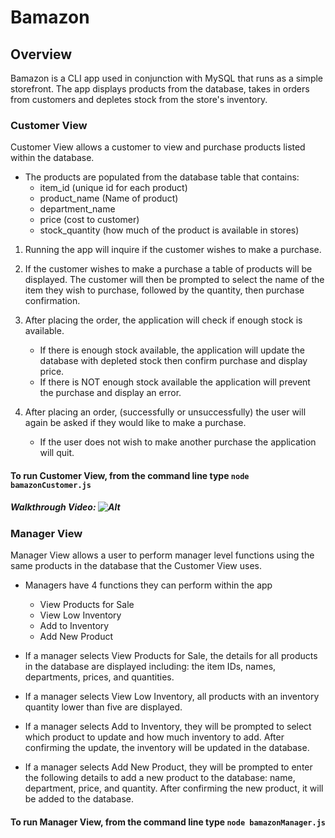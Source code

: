 # Bamazon

## Overview
Bamazon is a CLI app used in conjunction with MySQL that runs as a simple storefront. The app displays products from the database, takes in orders from customers and depletes stock from the store's inventory.

### Customer View
Customer View allows a customer to view and purchase products listed within the database.

*  The products are populated from the database table that contains:
    * item_id (unique id for each product)
    * product_name (Name of product)
    * department_name
    * price (cost to customer)  
    * stock_quantity (how much of the product is available in stores)


1.  Running the app will inquire if the customer wishes to make a purchase.


2.  If the customer wishes to make a purchase a table of products will be displayed. The customer will then be prompted to select the name of the item they wish to purchase, followed by the quantity, then purchase confirmation.


3.  After placing the order, the application will check if enough stock is available.
    * If there is enough stock available, the application will update the database with depleted stock then confirm purchase and display price.
    * If there is NOT enough stock available the application will prevent the purchase and display an error.


4.  After placing an order, (successfully or unsuccessfully) the user will again be asked if they would like to make a purchase.
    * If the user does not wish to make another purchase the application will quit.


#### To run Customer View, from the command line type `node bamazonCustomer.js`

##### Walkthrough Video: ![Alt][1]
[1]: /Bamazon-Walkthrough.gif "Walkthrough Video"





### Manager View
Manager View allows a user to perform manager level functions using the same products in the database that the Customer View uses.

* Managers have 4 functions they can perform within the app
    * View Products for Sale
    * View Low Inventory
    * Add to Inventory
    * Add New Product


* If a manager selects View Products for Sale, the details for all products in the database are displayed including: the item IDs, names, departments, prices, and quantities.
* If a manager selects View Low Inventory, all products with an inventory quantity lower than five are displayed.
* If a manager selects Add to Inventory, they will be prompted to select which product to update and how much inventory to add. After confirming the update, the inventory will be updated in the database.
* If a manager selects Add New Product, they will be prompted to enter the following details to add a new product to the database: name, department, price, and quantity. After confirming the new product, it will be added to the database.

#### To run Manager View, from the command line type `node bamazonManager.js`